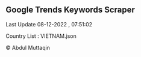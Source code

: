 

## Google Trends Keywords Scraper 
 
Last Update 08-12-2022 , 07:51:02

Country List :
VIETNAM.json



© Abdul Muttaqin 
